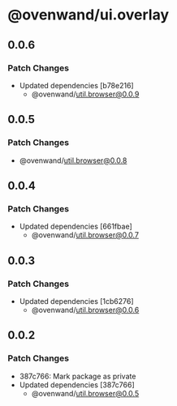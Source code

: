 # @ovenwand/ui.overlay

## 0.0.6

### Patch Changes

- Updated dependencies [b78e216]
  - @ovenwand/util.browser@0.0.9

## 0.0.5

### Patch Changes

- @ovenwand/util.browser@0.0.8

## 0.0.4

### Patch Changes

- Updated dependencies [661fbae]
  - @ovenwand/util.browser@0.0.7

## 0.0.3

### Patch Changes

- Updated dependencies [1cb6276]
  - @ovenwand/util.browser@0.0.6

## 0.0.2

### Patch Changes

- 387c766: Mark package as private
- Updated dependencies [387c766]
  - @ovenwand/util.browser@0.0.5
